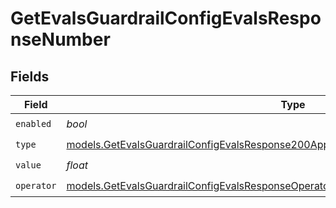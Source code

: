 # GetEvalsGuardrailConfigEvalsResponseNumber


## Fields

| Field                                                                                                                                                                            | Type                                                                                                                                                                             | Required                                                                                                                                                                         | Description                                                                                                                                                                      |
| -------------------------------------------------------------------------------------------------------------------------------------------------------------------------------- | -------------------------------------------------------------------------------------------------------------------------------------------------------------------------------- | -------------------------------------------------------------------------------------------------------------------------------------------------------------------------------- | -------------------------------------------------------------------------------------------------------------------------------------------------------------------------------- |
| `enabled`                                                                                                                                                                        | *bool*                                                                                                                                                                           | :heavy_check_mark:                                                                                                                                                               | N/A                                                                                                                                                                              |
| `type`                                                                                                                                                                           | [models.GetEvalsGuardrailConfigEvalsResponse200ApplicationJSONResponseBodyData52Type](../models/getevalsguardrailconfigevalsresponse200applicationjsonresponsebodydata52type.md) | :heavy_check_mark:                                                                                                                                                               | N/A                                                                                                                                                                              |
| `value`                                                                                                                                                                          | *float*                                                                                                                                                                          | :heavy_check_mark:                                                                                                                                                               | N/A                                                                                                                                                                              |
| `operator`                                                                                                                                                                       | [models.GetEvalsGuardrailConfigEvalsResponseOperator](../models/getevalsguardrailconfigevalsresponseoperator.md)                                                                 | :heavy_check_mark:                                                                                                                                                               | N/A                                                                                                                                                                              |